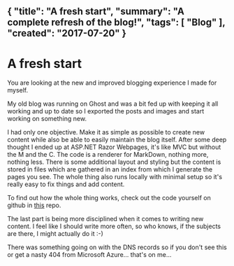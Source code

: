 {
    "title": "A fresh start",
    "summary": "A complete refresh of the blog!",
    "tags": [
        "Blog"
    ],
    "created": "2017-07-20"
}
---
# A fresh start

You are looking at the new and improved blogging experience I made for myself.

My old blog was running on Ghost and was a bit fed up with keeping it all working and up to date so I exported the posts and images and start working on something new.

I had only one objective. Make it as simple as possible to create new content while also be able to easily maintain the blog itself. After some deep thought I ended up at ASP.NET Razor Webpages, it's like MVC but without the M and the C. The code is a renderer for MarkDown, nothing more, nothing less.
There is some additional layout and styling but the content is stored in files which are gathered in an index from which I generate the pages you see. The whole thing also runs locally with minimal setup so it's really easy to fix things and add content.

To find out how the whole thing works, check out the code yourself on github in [this](https://github.com/harrewarre/blog) repo.

The last part is being more disciplined when it comes to writing new content. I feel like I should write more often, so who knows, if the subjects are there, I might actually do it :-)

There was something going on with the DNS records so if you don't see this or get a nasty 404 from Microsoft Azure... that's on me...